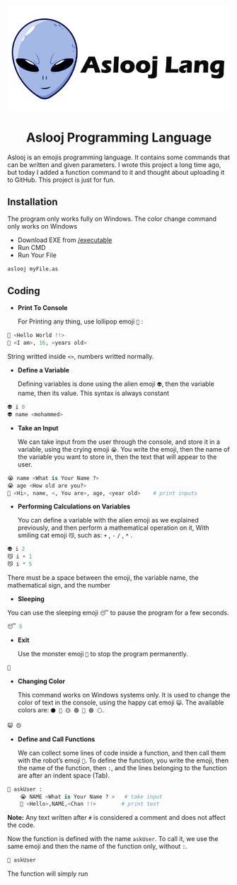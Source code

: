 <p align="center">
  <img src="https://github.com/mohdmot/aslooj/blob/main/logo.png?raw=true">
</p>
<h1 align="center">Aslooj Programming Language</h1>

Aslooj is an emojis programming language. It contains some commands that can be written and given parameters. I wrote this project a long time ago, but today I added a function command to it and thought about uploading it to GitHub. This project is just for fun.

## Installation
The program only works fully on Windows. The color change command only works on Windows
- Download EXE from [/executable](https://github.com/mohdmot/aslooj/tree/main/executable)
- Run CMD
- Run Your File
```
aslooj myFile.as
```

## Coding
- **Print To Console**

  For Printing any thing, use lollipop emoji `🍭` :
```py
🍭 <Hello World !!>
🍭 <I am>, 16, <years old>
```
  String writted inside `<>`, numbers writted normally.

- **Define a Variable**

  Defining variables is done using the alien emoji `👽`, then the variable name, then its value. This syntax is always constant
```py
👽 i 0
👽 name <mohammed>
```

- **Take an Input**

  We can take input from the user through the console, and store it in a variable, using the crying emoji `😭`. You write the emoji, then the name of the variable you want to store in, then the text that will appear to the user.
```py
😭 name <What is Your Name ?>
😭 age <How old are you?>
🍭 <Hi>, name, <, You are>, age, <year old>    # print inputs
```

- **Performing Calculations on Variables**

  You can define a variable with the alien emoji as we explained previously, and then perform a mathematical operation on it, With smiling cat emoji `😼`, such as: `+` , `-` `/` , `*` .
```py
👽 i 2
😼 i + 1
😼 i * 5
```
There must be a space between the emoji, the variable name, the mathematical sign, and the number

- **Sleeping**

You can use the sleeping emoji `😴` to pause the program for a few seconds.
```py
😴 5
```

- **Exit**

  Use the monster emoji `👹` to stop the program permanently.
```py
👹
```

- **Changing Color**

  This command works on Windows systems only. It is used to change the color of text in the console, using the happy cat emoji `😺`. The available colors are: `⚫️ 🔴 🟡 🟢 🔵 🟣 ⚪️`.
```py
😺 🟡
```

- **Define and Call Functions**

  We can collect some lines of code inside a function, and then call them with the robot’s emoji `🤖`. To define the function, you write the emoji, then the name of the function, then `:`, and the lines belonging to the function are after an indent space (Tab).
```py
🤖 askUser :
	😭 NAME <What is Your Name ? >   # take input
	🍭 <Hello>,NAME,<Chan !!>        # print text
```
**Note:** Any text written after `#` is considered a comment and does not affect the code.

Now the function is defined with the name `askUser`. To call it, we use the same emoji and then the name of the function only, without `:`.
```py
🤖 askUser
```
The function will simply run
